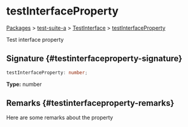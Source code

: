# testInterfaceProperty

[Packages](./) &gt; [test-suite-a](./test-suite-a/) &gt; [TestInterface](./test-suite-a/testinterface-interface/) &gt; [testInterfaceProperty](./test-suite-a/testinterface-interface/testinterfaceproperty-propertysignature)

Test interface property

## Signature {#testinterfaceproperty-signature}

```typescript
testInterfaceProperty: number;
```

**Type:** number

## Remarks {#testinterfaceproperty-remarks}

Here are some remarks about the property
